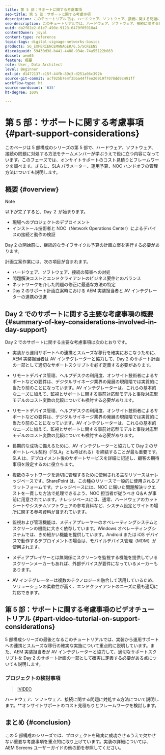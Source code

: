 ```yaml
---
title: 第 5 部：サポートに関する考慮事項
seo-title: 第 5 部：サポートに関する考慮事項
description: このチュートリアルでは、ハードウェア、ソフトウェア、接続に関する問題に対処する方法について説明します。オンサイトサポートのコスト見積もりとフレームワークを検討します。さらに、SLA パラメーター、運用予算、NOC ハンドオフの管理方法についても説明します。
seo-description: このチュートリアルでは、ハードウェア、ソフトウェア、接続に関する問題に対処する方法について説明します。オンサイトサポートのコスト見積もりとフレームワークを検討します。さらに、SLA パラメーター、運用予算、NOC ハンドオフの管理方法についても説明します。
uuid: da2f82e2-81e7-490e-9123-6479f05918a4
contentOwner: jsyal
content-type: reference
topic-tags: digital-signage-networks-basics
products: SG_EXPERIENCEMANAGER/6.5/SCREENS
discoiquuid: 59430d38-b441-4488-934e-74a55122b063
docset: aem65
feature: 概要
role: User, Data Architect
level: Beginner
exl-id: d1472137-c15f-44fb-89c3-d251a06c392b
source-git-commit: acf925b7e4f3bba44ffee26919f7078dd9c491ff
workflow-type: ht
source-wordcount: '635'
ht-degree: 100%

---
```


# 第 5 部：サポートに関する考慮事項 {#part-support-considerations}

このページは 5 部構成のシリーズの第 5 部で、ハードウェア、ソフトウェア、接続の問題に対処する方法をチームメンバーが学ぶうえで役に立つ内容になっています。このフェーズでは、オンサイトサポートのコスト見積りとフレームワークを調べます。さらに、SLA パラメーター、運用予算、NOC ハンドオフの管理方法についても説明します。

## 概要 {#overview}

>[!NOTE]
>
>以下が完了すると、Day ２ が始まります。
>
>* 現場へのプロジェクトのデプロイメント
>* インストール技術者と NOC（Network Operations Center）によるデバイスの接続と動作の検証
>
>Day 2 の開始前に、継続的なライフサイクル予算の計画立案を実行する必要があります。

計画立案作業には、次の項目が含まれます。

* ハードウェア、ソフトウェア、接続の障害への対処
* 問題解決コストとエンドクライアントのビジネス要件とのバランス
* ネットワークを介した問題の修正に最適な方法の特定
* Day 2 のサポート計画立案時における AEM 実装担当者と AV インテグレーターの連携の促進

## Day 2 でのサポートに関する主要な考慮事項の概要 {#summary-of-key-considerations-involved-in-day-support}

Day 2 でのサポートに関する主要な考慮事項は次のとおりです。

* 実装から運用サポートへの連携とスムーズな移行を確実におこなうために、AEM 実装担当者は AV インテグレーターと協力して、Day 2 のサポート計画の一部として適切なサポートスクリプトを必ず定義する必要があります。
* リモートデバイス管理、ヘルプデスクの利用度、オンサイト技術者によるサポートなどの要件は、デジタルサイネージ業界の発展の現段階では実質的に当たり前のことになっています。AV インテグレーターは、これらの基本的なニーズに加えて、監視とサポートに関する事前対応型モデルと事後対応型モデルのコスト変数の比較についても検討する必要があります。

* リモートデバイス管理、ヘルプデスクの利用度、オンサイト技術者によるサポートなどの要件は、デジタルサイネージ業界の発展の現段階では実質的に当たり前のことになっています。AV インテグレーターは、これらの基本的なニーズに加えて、監視とサポートに関する事前対応型モデルと事後対応型モデルのコスト変数の比較についても検討する必要があります。
* 長期的な成功に備えるために、AV インテグレーターと協力して Day 2 のサポートレベル契約（「SLA」とも呼ばれる）を締結することが最も重要です。SLA は、デプロイメント後のサポートサービスを詳細に記述し、顧客の期待事項を設定するのに役立ちます。
* 複数のネットワークを適切に管理するために使用される主なリソースはナレッジベースです。SharePoint は、この種のリソースで一般的に使用されるプラットフォームです。ナレッジベースには、NOC に届いた問題解決リクエストを一貫した方法で処理できるよう、NOC 担当者が従うべき Q＆A が事前に用意されています。ナレッジベースには、通常、ハードウェアのカットシートやシステムソフトウェアの参考資料など、システム設定とサイトの場所に関する参考資料が含まれています。
* 監視および管理機能は、メディアプレーヤーのオペレーティングシステムとスクリーンの機能に大きく依存しています。Windows オペレーティングシステムでは、きめ細かい機能を提供しています。Android または iOS デバイスで動作するデプロイメントの場合は、モバイルデバイス管理（MDM）が使用されます。
* メディアプレイヤーとは無関係にスクリーンを監視する機能を提供しているスクリーンメーカーもあれば、外部デバイスが要件になっているメーカーもあります。
* AV インテグレーターは複数のテクノロジーを融合して活用しているため、ソリューションの柔軟性が高く、エンドクライアントのニーズに最も適切に対応できます。

## 第 5 部：サポートに関する考慮事項のビデオチュートリアル {#part-video-tutorial-on-support-considerations}

5 部構成シリーズの最後となるこのチュートリアルでは、実装から運用サポートへの連携とスムーズな移行の確実な実施について重点的に説明しています。また、AEM 実装担当者が AV インテグレーターと協力して、適切なサポートスクリプトを Day 2 のサポート計画の一部として確実に定義する必要がある点についても説明します。

### プロジェクトの検討事項

>[!VIDEO](https://video.tv.adobe.com/v/28383)

ハードウェア、ソフトウェア、接続に関する問題に対処する方法について説明します。**&#x200B;オンサイトサポートのコスト見積もりとフレームワークを検討します。

## まとめ {#conclusion}

この 5 部構成のシリーズでは、プロジェクトを確実に成功させるうえで欠かせない重要な考慮事項を重点的に取り上げています。実装の詳細については、AEM Screens ユーザーガイドの他の節を参照してください。

